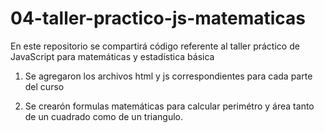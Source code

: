 # 04-taller-practico-js-matematicas
En este repositorio se compartirá código referente al taller práctico de JavaScript para matemáticas y estadística básica

1. Se agregaron los archivos html y js correspondientes para cada parte del curso

2. Se crearón formulas matemáticas para calcular perimétro y área tanto de un cuadrado como de un triangulo.